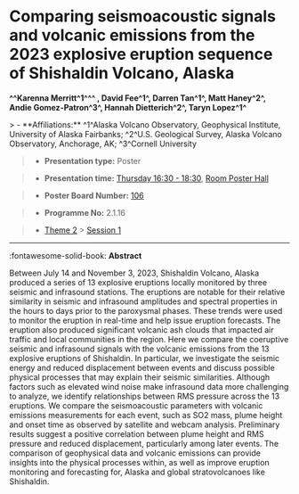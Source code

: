 # Comparing seismoacoustic signals and volcanic emissions from the 2023 explosive eruption sequence of Shishaldin Volcano, Alaska

**^^Karenna Merritt^1^^^ , David Fee^1^, Darren Tan^1^, Matt Haney^2^, Andie Gomez-Patron^3^, Hannah Dietterich^2^, Taryn Lopez^1^**

<!-- more -->> - **Affiliations:** ^1^Alaska Volcano Observatory, Geophysical Institute, University of Alaska Fairbanks; ^2^U.S. Geological Survey, Alaska Volcano Observatory, Anchorage, AK; ^3^Cornell University

> - **Presentation type:** Poster

> - **Presentation time:** [Thursday 16:30 - 18:30](../sessions_comparison.md#__tabbed_3_6), [Room Poster Hall](../maps_venue.md#__tabbed_1_1)

> - **Poster Board Number:** [106](../map_poster_boards.md#thursday)

> - **Programme No:** 2.1.16

> - [Theme 2](../theme2.md) > [Session 1](../sessions/session-2-1.md)

--- 

:fontawesome-solid-book: **Abstract**

Between July 14 and November 3, 2023, Shishaldin Volcano, Alaska produced a series of 13 explosive eruptions locally monitored by three seismic and infrasound stations. The eruptions are notable for their relative similarity in seismic and infrasound amplitudes and spectral properties in the hours to days prior to the paroxysmal phases. These trends were used to monitor the eruption in real-time and help issue eruption forecasts. The eruption also produced significant volcanic ash clouds that impacted air traffic and local communities in the region. Here we compare the coeruptive seismic and infrasound signals with the volcanic emissions from the 13 explosive eruptions of Shishaldin. In particular, we investigate the seismic energy and reduced displacement between events and discuss possible physical processes that may explain their seismic similarities. Although factors such as elevated wind noise make infrasound data more challenging to analyze, we identify relationships between RMS pressure across the 13 eruptions. We compare the seismoacoustic parameters with volcanic emissions measurements for each event, such as SO2 mass, plume height and onset time as observed by satellite and webcam analysis. Preliminary results suggest a positive correlation between plume height and RMS pressure and reduced displacement, particularly among later events. The comparison of geophysical data and volcanic emissions can provide insights into the physical processes within, as well as improve eruption monitoring and forecasting for, Alaska and global stratovolcanoes like Shishaldin.


